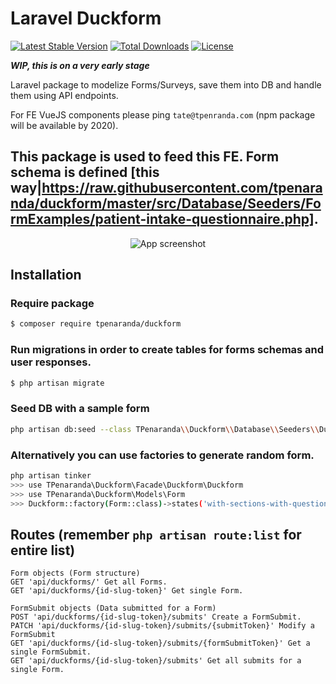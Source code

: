 # Laravel Duckform

[![Latest Stable Version](https://poser.pugx.org/tpenaranda/duckform/v/stable)](https://packagist.org/packages/tpenaranda/duckform) [![Total Downloads](https://poser.pugx.org/tpenaranda/duckform/downloads)](https://packagist.org/packages/tpenaranda/duckform) [![License](https://poser.pugx.org/tpenaranda/duckform/license)](https://packagist.org/packages/tpenaranda/duckform)

***WIP, this is on a very early stage***

Laravel package to modelize Forms/Surveys, save them into DB and handle them using API endpoints.

For FE VueJS components please ping `tate@tpenranda.com` (npm package will be available by 2020).

## This package is used to feed this FE. Form schema is defined [this way|https://raw.githubusercontent.com/tpenaranda/duckform/master/src/Database/Seeders/FormExamples/patient-intake-questionnaire.php].
<p align="center">
  <img src="https://raw.githubusercontent.com/tpenaranda/loshuevosdenati/master/screenshot.png" alt="App screenshot"/>
</p>

## Installation

### Require package
```bash
$ composer require tpenaranda/duckform
```

### Run migrations in order to create tables for forms schemas and user responses.
```bash
$ php artisan migrate
```

### Seed DB with a sample form
```bash
php artisan db:seed --class TPenaranda\\Duckform\\Database\\Seeders\\DuckformSeeder
```

### Alternatively you can use factories to generate random form.
```bash
php artisan tinker
>>> use TPenaranda\Duckform\Facade\Duckform\Duckform
>>> use TPenaranda\Duckform\Models\Form
>>> Duckform::factory(Form::class)->states('with-sections-with-questions-with-possible-answers')->create()
```

## Routes (remember `php artisan route:list` for entire list)
```
Form objects (Form structure)
GET 'api/duckforms/' Get all Forms.
GET 'api/duckforms/{id-slug-token}' Get single Form.

FormSubmit objects (Data submitted for a Form)
POST 'api/duckforms/{id-slug-token}/submits' Create a FormSubmit.
PATCH 'api/duckforms/{id-slug-token}/submits/{submitToken}' Modify a FormSubmit
GET 'api/duckforms/{id-slug-token}/submits/{formSubmitToken}' Get a single FormSubmit.
GET 'api/duckforms/{id-slug-token}/submits' Get all submits for a single Form.
```
